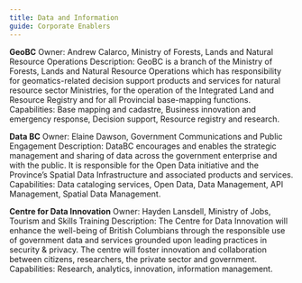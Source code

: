 ```yaml
---
title: Data and Information
guide: Corporate Enablers
---
```


**GeoBC** Owner: Andrew Calarco, Ministry of Forests, Lands and Natural Resource Operations Description: GeoBC is a branch of the Ministry of Forests, Lands and Natural Resource Operations which has responsibility for geomatics-related decision support products and services for natural resource sector Ministries, for the operation of the Integrated Land and Resource Registry and for all Provincial base-mapping functions. Capabilities: Base mapping and cadastre, Business innovation and emergency response, Decision support, Resource registry and research.

**Data BC** Owner: Elaine Dawson, Government Communications and Public Engagement Description: DataBC encourages and enables the strategic management and sharing of data across the government enterprise and with the public. It is responsible for the Open Data initiative and the Province’s Spatial Data Infrastructure and associated products and services. Capabilities: Data cataloging services, Open Data, Data Management, API Management, Spatial Data Management.

**Centre for Data Innovation** Owner: Hayden Lansdell, Ministry of Jobs, Tourism and Skills Training Description: The Centre for Data Innovation will enhance the well-being of British Columbians through the responsible use of government data and services grounded upon leading practices in security & privacy. The centre will foster innovation and collaboration between citizens, researchers, the private sector and government. Capabilities: Research, analytics, innovation, information management.
